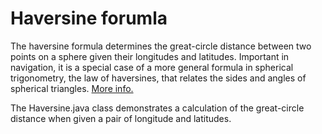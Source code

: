 # Haversine forumla

The haversine formula determines the great-circle distance between two points
on a sphere given their longitudes and latitudes. Important in navigation,
it is a special case of a more general formula in spherical trigonometry,
the law of haversines, that relates the sides and angles of spherical triangles. [More info.](https://en.wikipedia.org/wiki/Haversine_formula)

The Haversine.java class demonstrates a calculation of the great-circle distance when given a pair of longitude and latitudes.
